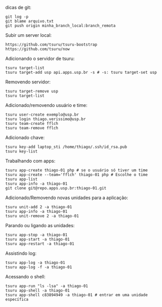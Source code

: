 dicas de git:

    git log -p
    git blame arquivo.txt
    git push origin minha_branch_local:branch_remota

Subir um server local:

    https://github.com/tsuru/tsuru-bootstrap
    https://github.com/tsuru/now

Adicionando o servidor de tsuru:

    tsuru target-list
    tsuru target-add usp api.apps.usp.br -s # -s: tsuru target-set usp
    
Removendo servidor:

    tsuru target-remove usp
    tsuru target-list
    
Adicionado/removendo usuário e time:

    tsuru user-create exemplo@usp.br
    tsuru login thiago.verissimo@usp.br
    tsuru team-create fflch
    tsuru team-remove fflch

Adicionado chave:

    tsuru key-add laptop_sti /home/thiago/.ssh/id_rsa.pub
    tsuru key-list
    
Trabalhando com apps:

    tsuru app-create thiago-01 php # se o usuário só tiver um time
    tsuru app-create --team='fflch' thiago-01 php # Escolhe o time
    tsuru app-list
    tsuru app-info -a thiago-01
    git clone git@repo.apps.usp.br:thiago-01.git

Adicionado/Removendo novas unidades para a aplicação:

    tsuru unit-add 2 -a thiago-01
    tsuru app-info -a thiago-01
    tsuru unit-remove 2 -a thiago-01
    
Parando ou ligando as unidades:

    tsuru app-stop -a thiago-01
    tsuru app-start -a thiago-01
    tsuru app-restart -a thiago-01

Assistindo log:
    
    tsuru app-log -a thiago-01
    tsuru app-log -f -a thiago-01
    
Acessando o shell:

    tsuru app-run "ls -lsa" -a thiago-01
    tsuru app-shell -a thiago-01
    tsuru app-shell c83894949 -a thiago-01 # entrar em uma unidade específica